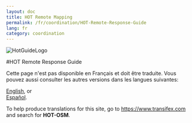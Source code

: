 ```yaml
---
layout: doc
title: HOT Remote Mapping  
permalink: /fr/coordination/HOT-Remote-Response-Guide 
lang: fr
category: coordination
---
```

![HotGuideLogo](http://hot.openstreetmap.org/sites/default/themes/hot/logo.png)

#HOT Remote Response Guide  


Cette page n'est pas disponible en Français et doit être traduite. Vous pouvez aussi consulter les autres versions dans les langues suivantes:  

[English](/en/coordination/HOT-Remote-Response-Guide), or  
[Español](/es/coordination/HOT-Remote-Response-Guide).  

To help produce translations for this site, go to <https://www.transifex.com> and search for **HOT-OSM**.  
